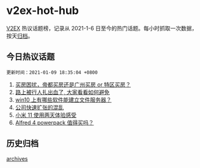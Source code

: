 # v2ex-hot-hub

[V2EX](https://www.v2ex.com/) 热议话题榜，记录从 2021-1-6 日至今的热门话题。每小时抓取一次数据，按天[归档](./archives)。

## 今日热议话题

`更新时间：2021-01-09 18:35:04 +0800`

1. [买房困扰，帝都买房还是广州买房 or 特区买房？](https://www.v2ex.com/t/743142)
1. [路上被行人扎出血了, 大家看看如何避免](https://www.v2ex.com/t/743185)
1. [win10 上有哪些软件能建立文件服务器？](https://www.v2ex.com/t/743247)
1. [公司快速扩张的混乱](https://www.v2ex.com/t/743238)
1. [小米 11 使用两天体验感受](https://www.v2ex.com/t/743257)
1. [Alfred 4 powerpack 值得买吗？](https://www.v2ex.com/t/743198)

## 历史归档

[archives](./archives)
